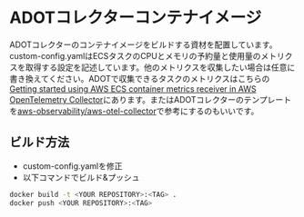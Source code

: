 # ADOTコレクターコンテナイメージ

ADOTコレクターのコンテナイメージをビルドする資材を配置しています。custom-config.yamlはECSタスクのCPUとメモリの予約量と使用量のメトリクスを取得する設定を記述しています。他のメトリクスを収集したい場合は任意に書き換えてください。ADOTで収集できるタスクのメトリクスはこちらの[Getting started using AWS ECS container metrics receiver in AWS OpenTelemetry Collector](https://aws-otel.github.io/docs/components/ecs-metrics-receiver)にあります。またはADOTコレクターのテンプレートを[aws-observability/aws-otel-collector](https://github.com/aws-observability/aws-otel-collector/tree/main/config/ecs)で参考にするのもいいです。

## ビルド方法

- custom-config.yamlを修正
- 以下コマンドでビルド&プッシュ
``` sh
docker build -t <YOUR REPOSITORY>:<TAG> .
docker push <YOUR REPOSITORY>:<TAG>
```
